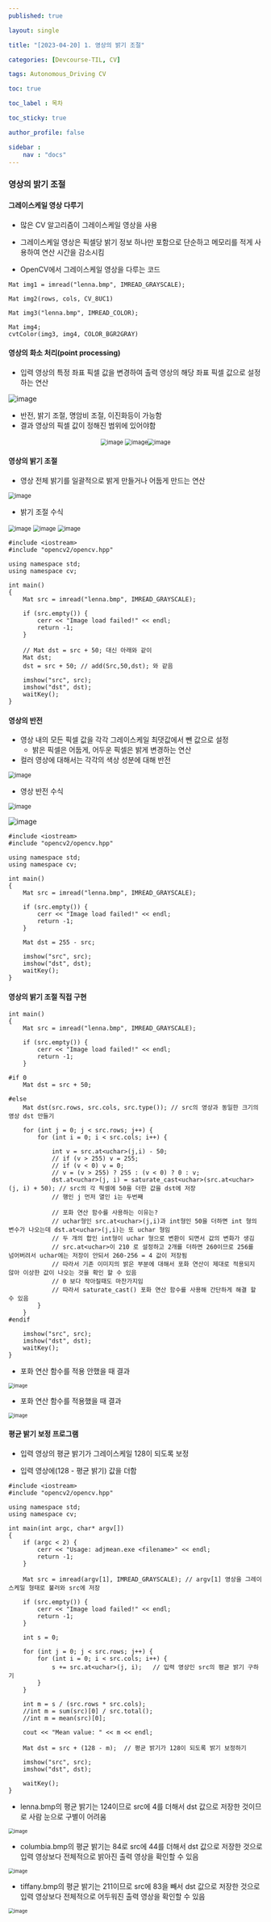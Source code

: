 ```yaml
---
published: true

layout: single

title: "[2023-04-20] 1. 영상의 밝기 조절"

categories: [Devcourse-TIL, CV]

tags: Autonomous_Driving CV

toc: true

toc_label : 목차

toc_sticky: true

author_profile: false

sidebar :
    nav : "docs"
---
```


### 영상의 밝기 조절



#### 그레이스케일 영상 다루기

- 많은 CV 알고리즘이 그레이스케일 영상을 사용
- 그레이스케일 영상은 픽셀당 밝기 정보 하나만 포함으로 단순하고 메모리를 적게 사용하여 연산 시간을 감소시킴



- OpenCV에서 그레이스케일 영상을 다루는 코드

```
Mat img1 = imread("lenna.bmp", IMREAD_GRAYSCALE);

Mat img2(rows, cols, CV_8UC1)

Mat img3("lenna.bmp", IMREAD_COLOR);

Mat img4;
cvtColor(img3, img4, COLOR_BGR2GRAY)
```



#### 영상의 화소 처리(point processing)

- 입력 영상의 특정 좌표 픽셀 값을 변경하여 출력 영상의 해당 좌표 픽셀 값으로 설정하는 연산

![image](https://user-images.githubusercontent.com/116723552/233462948-7087443d-2d6e-426d-8bfd-70cd26870f24.png)

- 반전, 밝기 조절, 명암비 조절, 이진화등이 가능함
- 결과 영상의 픽셀 값이 정해진 범위에 있어야함

<center> <img src="https://user-images.githubusercontent.com/116723552/233463641-05ee1c30-5636-4071-8ae5-c9438dee1bc7.png" alt="image" style="zoom:80%;" /> <img src="https://user-images.githubusercontent.com/116723552/233463710-775e7835-f4c1-428a-bfce-1c3be8c3f8b4.png" alt="image" style="zoom:80%;" /><img src="https://user-images.githubusercontent.com/116723552/233463759-957228a2-5c67-4f81-b1cd-e796175e3f35.png" alt="image" style="zoom:80%;" /> </center>



#### 영상의 밝기 조절

- 영상 전체 밝기를 일괄적으로 밝게 만들거나 어둡게 만드는 연산

<img src="https://user-images.githubusercontent.com/116723552/233464101-19b0f852-f8ae-4ad3-bf97-b463c40b1e67.png" alt="image" style="zoom:80%;" />



- 밝기 조절 수식

<img src="https://user-images.githubusercontent.com/116723552/233464265-5279f4f4-2af8-4ea2-be70-4f0bfde25f01.png" alt="image" style="zoom:80%;" />

<img src="https://user-images.githubusercontent.com/116723552/233464657-962e62d2-e7e1-48f0-a162-e56e3aa31221.png" alt="image" style="zoom:80%;" />

<img src="https://user-images.githubusercontent.com/116723552/233464538-20e6fa16-24e3-44ff-bc38-d48e73369fd8.png" alt="image" style="zoom: 80%;" />



```
#include <iostream>
#include "opencv2/opencv.hpp"

using namespace std;
using namespace cv;

int main()
{
	Mat src = imread("lenna.bmp", IMREAD_GRAYSCALE);

	if (src.empty()) {
		cerr << "Image load failed!" << endl;
		return -1;
	}

	// Mat dst = src + 50; 대신 아래와 같이
	Mat dst;
	dst = src + 50; // add(Src,50,dst); 와 같음

	imshow("src", src);
	imshow("dst", dst);
	waitKey();
}
```



#### 영상의 반전

- 영상 내의 모든 픽셀 값을 각각 그레이스케일 최댓값에서 뺀 값으로 설정
  - 밝은 픽셀은 어둡게, 어두운 픽셀은 밝게 변경하는 연산
- 컬러 영상에 대해서는 각각의 색상 성분에 대해 반전

<img src="https://user-images.githubusercontent.com/116723552/233466804-3a390ac6-a5fb-4190-98d1-149cf3e96e13.png" alt="image" style="zoom:80%;" />



- 영상 반전 수식

<img src="https://user-images.githubusercontent.com/116723552/233466953-0dc88300-8e13-4c7e-80ee-93f1557fb089.png" alt="image" style="zoom:80%;" />

![image](https://user-images.githubusercontent.com/116723552/233467032-4d5ea870-2788-495e-ad68-76f6ded829ad.png)



```
#include <iostream>
#include "opencv2/opencv.hpp"

using namespace std;
using namespace cv;

int main()
{
	Mat src = imread("lenna.bmp", IMREAD_GRAYSCALE);

	if (src.empty()) {
		cerr << "Image load failed!" << endl;
		return -1;
	}

	Mat dst = 255 - src;

	imshow("src", src);
	imshow("dst", dst);
	waitKey();
}
```



#### 영상의 밝기 조절 직접 구현

```
int main()
{
	Mat src = imread("lenna.bmp", IMREAD_GRAYSCALE);

	if (src.empty()) {
		cerr << "Image load failed!" << endl;
		return -1;
	}

#if 0
	Mat dst = src + 50;
	
#else
	Mat dst(src.rows, src.cols, src.type()); // src의 영상과 동일한 크기의 영상 dst 만들기

	for (int j = 0; j < src.rows; j++) {
		for (int i = 0; i < src.cols; i++) {
		
			int v = src.at<uchar>(j,i) - 50;
			// if (v > 255) v = 255;
			// if (v < 0) v = 0;
			// v = (v > 255) ? 255 : (v < 0) ? 0 : v;
			dst.at<uchar>(j, i) = saturate_cast<uchar>(src.at<uchar>(j, i) + 50); // src의 각 픽셀에 50을 더한 값을 dst에 저장
			// 행인 j 먼저 열인 i는 두번째
			
			// 포화 연산 함수를 사용하는 이유는?
			// uchar형인 src.at<uchar>(j,i)과 int형인 50을 더하면 int 형의 변수가 나오는데 dst.at<uchar>(j,i)는 또 uchar 형임
			// 두 개의 합인 int형이 uchar 형으로 변환이 되면서 값의 변화가 생김
            // src.at<uchar>이 210 로 설정하고 2개를 더하면 260이므로 256를 넘어버려서 uchar에는 저장이 안되서 260-256 = 4 값이 저장됨
            // 따라서 기존 이미지의 밝은 부분에 대해서 포화 연산이 제대로 적용되지 않아 이상한 값이 나오는 것을 확인 할 수 있음
            // 0 보다 작아질때도 마찬가지임
            // 따라서 saturate_cast() 포화 연산 함수를 사용해 간단하게 해결 할 수 있음
		}
	}
#endif

	imshow("src", src);
	imshow("dst", dst);
	waitKey();
}
```

- 포화 연산 함수를 적용 안했을 때 결과

<img src="https://user-images.githubusercontent.com/116723552/233472498-7202e0c2-e3d3-4795-9ba0-a72e49bffb89.png" alt="image" style="zoom:67%;" />

- 포화 연산 함수를 적용했을 때 결과

<img src="https://user-images.githubusercontent.com/116723552/233472429-825bbb7b-4d35-4332-83b2-1098c56c024d.png" alt="image" style="zoom:67%;" />



#### 평균 밝기 보정 프로그램

- 입력 영상의 평균 밝기가 그레이스케일 128이 되도록 보정

- 입력 영상에(128 - 평균 밝기) 값을 더함

```
#include <iostream>
#include "opencv2/opencv.hpp"

using namespace std;
using namespace cv;

int main(int argc, char* argv[])
{
	if (argc < 2) {
		cerr << "Usage: adjmean.exe <filename>" << endl;
		return -1;
	}

	Mat src = imread(argv[1], IMREAD_GRAYSCALE); // argv[1] 영상을 그레이스케일 형태로 불러와 src에 저장

	if (src.empty()) {
		cerr << "Image load failed!" << endl;
		return -1;
	}

	int s = 0;
	
	for (int j = 0; j < src.rows; j++) {
		for (int i = 0; i < src.cols; i++) {
			s += src.at<uchar>(j, i); 	// 입력 영상인 src의 평균 밝기 구하기
		}
	}

	int m = s / (src.rows * src.cols);
	//int m = sum(src)[0] / src.total();
	//int m = mean(src)[0];

	cout << "Mean value: " << m << endl;

	Mat dst = src + (128 - m); 	// 평균 밝기가 128이 되도록 밝기 보정하기
	
	imshow("src", src);
	imshow("dst", dst);

	waitKey();
}
```



- lenna.bmp의 평균 밝기는 124이므로 src에 4를 더해서 dst 값으로 저장한 것이므로 사람 눈으로 구별이 어려움

<img src="https://user-images.githubusercontent.com/116723552/233474509-f8561d65-e439-4ffb-aea2-30133981e441.png" alt="image" style="zoom:67%;" />



- columbia.bmp의 평균 밝기는 84로 src에 44를 더해서 dst 값으로 저장한 것으로 입력 영상보다 전체적으로 밝아진 출력 영상을 확인할 수 있음

<img src="https://user-images.githubusercontent.com/116723552/233474786-0d231e2c-9c38-47b5-bcd2-f2d230ea8ce1.png" alt="image" style="zoom:67%;" />



- tiffany.bmp의 평균 밝기는 211이므로 src에 83을 빼서 dst 값으로 저장한 것으로 입력 영상보다 전체적으로 어두워진 출력 영상을 확인할 수 있음

<img src="https://user-images.githubusercontent.com/116723552/233474918-d0856347-1241-43c4-96c4-2951e603015f.png" alt="image" style="zoom:67%;" />
